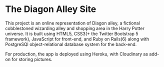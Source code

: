 # The Diagon Alley Site

This project is an online representation of Diagon alley, a fictional cobblestoned wizarding alley and shopping area in the Harry Potter universe. It is built using HTML5, CSS3(+ the Twitter Bootstrap 5 framework), JavaScript for front-end, and Ruby on Rails(6) along with PostgreSQl object-relational database system for the back-end. 

For production, the app is deployed using Heroku, with Cloudinary as add-on for storing pictures.


